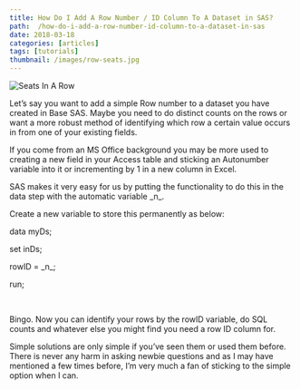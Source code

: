 ```yaml
---
title: How Do I Add A Row Number / ID Column To A Dataset in SAS?
path:  /how-do-i-add-a-row-number-id-column-to-a-dataset-in-sas
date: 2018-03-18
categories: [articles]
tags: [tutorials]
thumbnail: /images/row-seats.jpg
---
```

![Seats In A Row](/images/row-seats.jpg)

Let’s say you want to add a simple Row number to a dataset you have created in Base SAS. Maybe you need to do distinct counts on the rows or want a more robust method of identifying which row a certain value occurs in from one of your existing fields.

If you come from an MS Office background you may be more used to creating a new field in your Access table and sticking an Autonumber variable into it or incrementing by 1 in a new column in Excel.

SAS makes it very easy for us by putting the functionality to do this in the data step with the automatic variable \_n\_.

Create a new variable to store this permanently as below:

data myDs;

set inDs;

rowID = \_n\_;

run;

&nbsp;

Bingo. Now you can identify your rows by the rowID variable, do SQL counts and whatever else you might find you need a row ID column for.

Simple solutions are only simple if you’ve seen them or used them before. There is never any harm in asking newbie questions and as I may have mentioned a few times before, I’m very much a fan of sticking to the simple option when I can.